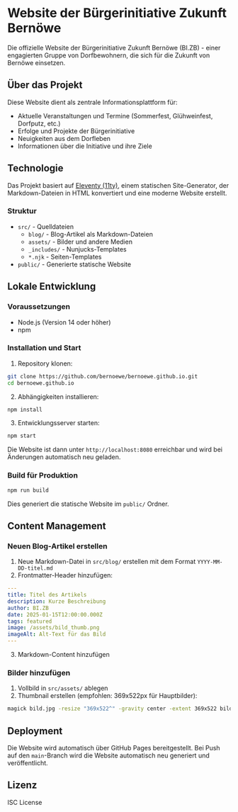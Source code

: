 # Website der Bürgerinitiative Zukunft Bernöwe

Die offizielle Website der Bürgerinitiative Zukunft Bernöwe (BI.ZB) - einer engagierten Gruppe von Dorfbewohnern, die sich für die Zukunft von Bernöwe einsetzen.

## Über das Projekt

Diese Website dient als zentrale Informationsplattform für:
- Aktuelle Veranstaltungen und Termine (Sommerfest, Glühweinfest, Dorfputz, etc.)
- Erfolge und Projekte der Bürgerinitiative
- Neuigkeiten aus dem Dorfleben
- Informationen über die Initiative und ihre Ziele

## Technologie

Das Projekt basiert auf [Eleventy (11ty)](https://www.11ty.dev/), einem statischen Site-Generator, der Markdown-Dateien in HTML konvertiert und eine moderne Website erstellt.

### Struktur
- `src/` - Quelldateien
  - `blog/` - Blog-Artikel als Markdown-Dateien
  - `assets/` - Bilder und andere Medien
  - `_includes/` - Nunjucks-Templates
  - `*.njk` - Seiten-Templates
- `public/` - Generierte statische Website

## Lokale Entwicklung

### Voraussetzungen
- Node.js (Version 14 oder höher)
- npm

### Installation und Start

1. Repository klonen:
```bash
git clone https://github.com/bernoewe/bernoewe.github.io.git
cd bernoewe.github.io
```

2. Abhängigkeiten installieren:
```bash
npm install
```

3. Entwicklungsserver starten:
```bash
npm start
```

Die Website ist dann unter `http://localhost:8080` erreichbar und wird bei Änderungen automatisch neu geladen.

### Build für Produktion

```bash
npm run build
```

Dies generiert die statische Website im `public/` Ordner.

## Content Management

### Neuen Blog-Artikel erstellen

1. Neue Markdown-Datei in `src/blog/` erstellen mit dem Format `YYYY-MM-DD-titel.md`
2. Frontmatter-Header hinzufügen:
```yaml
---
title: Titel des Artikels
description: Kurze Beschreibung
author: BI.ZB
date: 2025-01-15T12:00:00.000Z
tags: featured
image: /assets/bild_thumb.png
imageAlt: Alt-Text für das Bild
---
```
3. Markdown-Content hinzufügen

### Bilder hinzufügen

1. Vollbild in `src/assets/` ablegen
2. Thumbnail erstellen (empfohlen: 369x522px für Hauptbilder):
```bash
magick bild.jpg -resize "369x522^" -gravity center -extent 369x522 bild_thumb.png
```

## Deployment

Die Website wird automatisch über GitHub Pages bereitgestellt. Bei Push auf den `main`-Branch wird die Website automatisch neu generiert und veröffentlicht.

## Lizenz

ISC License